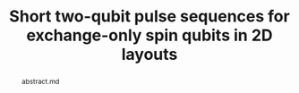 ---
title: "Short two-qubit pulse sequences for exchange-only spin qubits in 2D layouts"
layout: project
publisher: (under review)
image: /assets/img/projects/eo-pulses/hero.png
abstract: abstract.md
items:
authors:
  - name: "Jason D. Chadwick"
    link: https://www.jason-chadwick.com/
    affiliation: University of Chicago
  - name: "Gian Giacomo Guerreschi"
    link: https://scholar.google.com/citations?user=MMTXsWgAAAAJ
    affiliation: Intel Corporation
  - name: "Florian Luthi"
    link: https://scholar.google.co.il/citations?user=V-t42SoAAAAJ&hl=en
    affiliation: Intel Corporation
  - name: "Mateusz T. Mądzik"
    link: https://scholar.google.com/citations?user=kY0MO7kAAAAJ
    affiliation: Intel Corporation
  - name: "Fahd A. Mohiyaddin"
    link: https://scholar.google.com.au/citations?user=g6aC0TAAAAAJ&hl=en
    affiliation: Intel Corporation
  - name: "Prithviraj Prabhu"
    link: https://scholar.google.com/citations?user=sVvjEcIAAAAJ
    affiliation: Intel Corporation
  - name: "Albert T. Schmitz"
    link: https://www.linkedin.com/in/albert-t-schmitz-phd-17419873
    affiliation: Intel Corporation
  - name: "Andrew Litteken"
    link: http://andrewlitteken.com/
    affiliation: Intel Corporation
  - name: "Shavindra Premaratne"
    link: https://scholar.google.com/citations?user=TxvSqzYAAAAJ
    affiliation: Intel Corporation
  - name: "Nathaniel Bishop"
    link: https://scholar.google.com/citations?user=F-ikfIAAAAAJ
    affiliation: Intel Corporation
    last: true
figures:
  - file: /assets/img/projects/eo-pulses/01_cx.png
    caption: 01_cx.md
    width: 50%
  - file: /assets/img/projects/eo-pulses/03_optimization.png
    caption: 03_optimization.md
    width: 100%
  - file: /assets/img/projects/eo-pulses/04_cx_results.png
    caption: 04_cx_results.md
    width: 100%
  - file: /assets/img/projects/eo-pulses/06_permutations.png
    caption: 06_permutations.md
    width: 100%
  - file: /assets/img/projects/eo-pulses/08_layouts.png
    caption: 08_layouts.md
    width: 100%
  - file: /assets/img/projects/eo-pulses/09_pulses_per_cx.png
    caption: 09_pulses_per_cx.md
    width: 50%
  - file: /assets/img/projects/eo-pulses/10_schedule_lengths.png
    caption: 10_schedule_lengths.md
  - file: /assets/img/projects/eo-pulses/11_teraquop.png
    caption: 11_teraquop.md
contributions:
  - "Developed efficient method of mapping EO pulse sequences to novel dot connectivities. Generated pulse sequences for 450 dot connectivities and ."
  - "Concieved of novel up-to-spin-permutations optimization."
  - "Worked with hardware and software teams at Intel to integrate pulse library into software stack (wrote portable PulseLibrarian files in C++ and Python)."
  - "Wrote quantum circuit -> pulse sequence compiler to test effectiveness of pulse sequences for real applications."
  - "Ran simulations of quantum error correction on different hardware layouts and compared resource estimates."
  - "Wrote and revised manuscript."
thingslearned:
  - short: "Cross-team collaboration"
    long: "I had the opportunity to work with and learn from many researchers across different hardware and software teams, and this experience improved my ability to see a project from different perspectives and to communicate with a wide range of experts. It was cool working on a project that many people on different teams were interested in."
  - short: "Industry software standards"
    long: "As part of this work, I created portable PulseLibrarian scripts in Python and C++ that were integrated into various parts of the Intel quantum stack."
  - short: "Presenting work in an industry setting"
    long: "I learned valuable skills about how to present work and results to higher-ups in an industry setting; the exercise of extracting the *impact* of each discovery or result is very useful for guiding the work. \"Why should others care about this result?\""
  - short: "Metric of impact"
    long: "\"The way we evaluate impact on our team is by asking, 'Who changed their plans after seeing your result?'\" I found this a neat way to look at the work I do, and to motivate and guide my future projects."
---